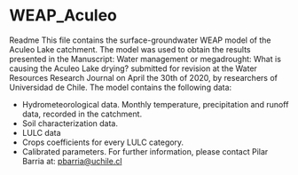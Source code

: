 # WEAP_Aculeo

Readme
This file contains the surface-groundwater WEAP model of the Aculeo Lake catchment. The model was used to obtain the results presented in the Manuscript: Water management or megadrought: What is causing the Aculeo Lake drying? submitted for revision at the Water Resources Research Journal on April the 30th of 2020, by researchers of Universidad de Chile.
The model contains the following data:
-	Hydrometeorological data. Monthly temperature, precipitation and runoff data, recorded in the catchment.
-	Soil characterization data.
-	LULC data
-	Crops coefficients for every LULC category.
-	Calibrated parameters.
For further information, please contact Pilar Barria at: pbarria@uchile.cl
